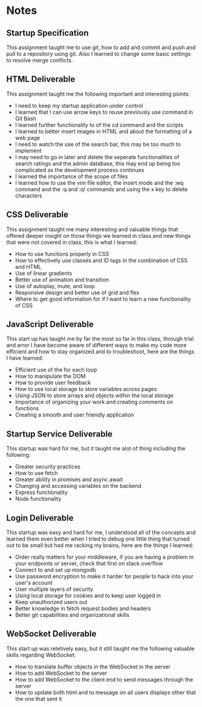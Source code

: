 # Notes

## Startup Specification
This assignment taught me to use git, how to add and commit and push and pull to a repository using git. Also I learned to change some basic settings to resolve merge conflicts.

## HTML Deliverable
This assignment taught me the following important and interesting points:
- I need to keep my startup application under control
- I learned that I can use arrow keys to reuse previously use command in Git Bash 
- I learned further functionality to of the cd command and the scripts
- I learned to better insert images in HTML and about the formatting of a web page
- I need to watch the use of the search bar, this may be too much to implement
- I may need to go in later and delete the seperate functionalities of search ratings and the admin database, this may end up being too complicated as the development process continues
- I learned the importance of the scope of files
- I learned how to use the vim file editor, the insert mode and the :wq command and the :q and :q! commands and using the x key to delete characters

## CSS Deliverable
This assignment taught me many interesting and valuable things that offered deeper insight on those things we learned in class and new things that were not covered in class, this is what I learned:
- How to use functions properly in CSS
- How to effectively use classes and ID tags in the combination of CSS and HTML
- Use of linear gradients
- Better use of animation and transition
- Use of autoplay, mute, and loop
- Responsive design and better use of grid and flex
- Where to get good information for if I want to learn a new functionality of CSS

## JavaScript Deliverable
This start up has taught me by far the most so far in this class, through trial and error I have become aware of different ways to make my code more efficient and how to stay organized and to troubleshoot, here are the things I have learned:
- Efficient use of the for each loop
- How to manipulate the DOM
- How to provide user feedback
- How to use local storage to store variables across pages
- Using JSON to store arrays and objects within the local storage
- Importance of organizing your work and creating comments on functions
- Creating a smooth and user friendly application

## Startup Service Deliverable
This startup was hard for me, but it taught me alot of thing including the following:
- Greater security practices
- How to use fetch
- Greater ability in promises and async await
- Changing and accessing variables on the backend
- Express functionality
- Node functionality

## Login Deliverable
This startup was easy and hard for me, I understood all of the concepts and learned them even better when I tried to debug one little thing that turned out to be small but had me racking my brains, here are the things I learned:
- Order really matters for your middleware, if you are having a problem in your endpoints or server, check that first on stack overflow
- Connect to and set up mongodb
- Use password encryption to make it harder for people to hack into your user's account
- User multiple layers of security
- Using local storage for cookies and to keep user logged in
- Keep unauthorized users out
- Better knowledge in fetch request bodies and headers
- Better git capabilities and organizational skills

## WebSocket Deliverable
This start up was reletively easy, but it still taught me the following valuable skills regarding WebSocket:
- How to translate buffer objects in the WebSocket in the server
- How to add WebSocket to the server
- How to add WebSocket to the client end to send messages through the server
- How to update both html and to message on all users displays other that the one that sent it